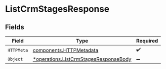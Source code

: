 # ListCrmStagesResponse


## Fields

| Field                                                                                         | Type                                                                                          | Required                                                                                      | Description                                                                                   |
| --------------------------------------------------------------------------------------------- | --------------------------------------------------------------------------------------------- | --------------------------------------------------------------------------------------------- | --------------------------------------------------------------------------------------------- |
| `HTTPMeta`                                                                                    | [components.HTTPMetadata](../../models/components/httpmetadata.md)                            | :heavy_check_mark:                                                                            | N/A                                                                                           |
| `Object`                                                                                      | [*operations.ListCrmStagesResponseBody](../../models/operations/listcrmstagesresponsebody.md) | :heavy_minus_sign:                                                                            | N/A                                                                                           |